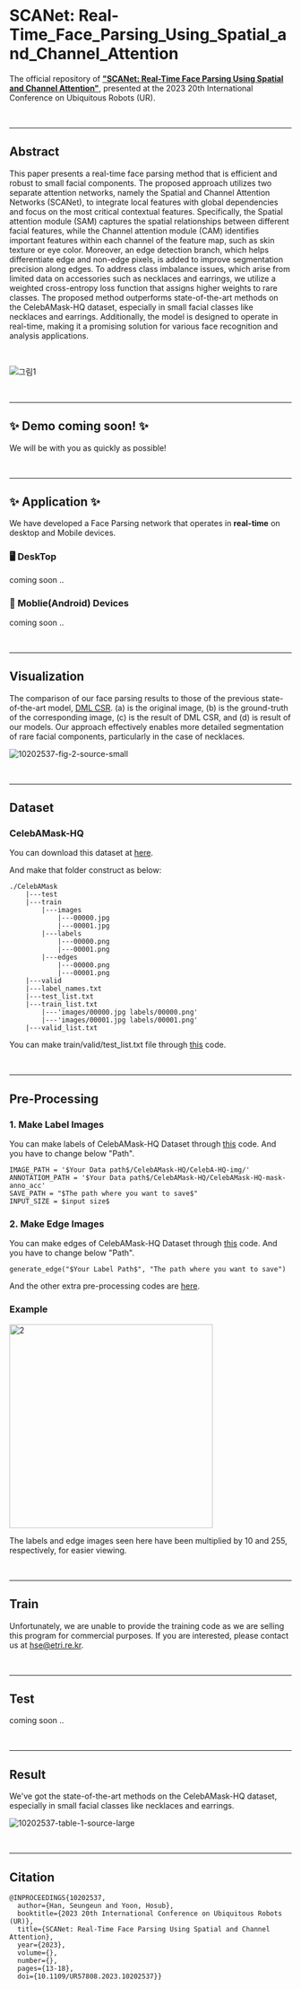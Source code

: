 # SCANet: Real-Time_Face_Parsing_Using_Spatial_and_Channel_Attention
The official repository of [__"SCANet: Real-Time Face Parsing Using Spatial and Channel Attention"__](https://ieeexplore.ieee.org/document/10202537/metrics#metrics), presented at the 2023 20th International Conference on Ubiquitous Robots (UR).

<br>
<hr>

## Abstract
This paper presents a real-time face parsing method that is efficient and robust to small facial components. The proposed approach utilizes two separate attention networks, namely the Spatial and Channel Attention Networks (SCANet), to integrate local features with global dependencies and focus on the most critical contextual features. Specifically, the Spatial attention module (SAM) captures the spatial relationships between different facial features, while the Channel attention module (CAM) identifies important features within each channel of the feature map, such as skin texture or eye color. Moreover, an edge detection branch, which helps differentiate edge and non-edge pixels, is added to improve segmentation precision along edges. To address class imbalance issues, which arise from limited data on accessories such as necklaces and earrings, we utilize a weighted cross-entropy loss function that assigns higher weights to rare classes. The proposed method outperforms state-of-the-art methods on the CelebAMask-HQ dataset, especially in small facial classes like necklaces and earrings. Additionally, the model is designed to operate in real-time, making it a promising solution for various face recognition and analysis applications.

<br>

![그림1](https://github.com/Seungeun-Han/SCANet_Real-Time_Face_Parsing_Using_Spatial_and_Channel_Attention/assets/101082685/1707c784-812d-42cf-84fd-5e0a91ca6572)

<br>
<hr>

## ✨ Demo coming soon! ✨
We will be with you as quickly as possible! 
 
<br>
<hr>

## ✨ Application ✨
We have developed a Face Parsing network that operates in __real-time__ on desktop and Mobile devices.

### 🖥 DeskTop
coming soon ..

### 📱 Moblie(Android) Devices
coming soon ..

<br>
<hr>

## Visualization
The comparison of our face parsing results to those of the previous state-of-the-art model, [DML CSR](https://arxiv.org/pdf/2203.14448.pdf). (a) is the original image, (b) is the ground-truth of the corresponding image, (c) is the result of DML CSR, and (d) is result of our models. Our approach effectively enables more detailed segmentation of rare facial components, particularly in the case of necklaces.

![10202537-fig-2-source-small](https://github.com/Seungeun-Han/SCANet_Real-Time_Face_Parsing_Using_Spatial_and_Channel_Attention/assets/101082685/b7537719-26d8-4669-b990-e8303cbc0ed6)

<br>
<hr>

## Dataset
### CelebAMask-HQ

You can download this dataset at [here](https://github.com/switchablenorms/CelebAMask-HQ).

And make that folder construct as below:

```
./CelebAMask
    |---test
    |---train
        |---images
            |---00000.jpg
            |---00001.jpg
        |---labels
            |---00000.png
            |---00001.png
        |---edges
            |---00000.png
            |---00001.png
    |---valid
    |---label_names.txt
    |---test_list.txt
    |---train_list.txt
        |---'images/00000.jpg labels/00000.png'
        |---'images/00001.jpg labels/00001.png'
    |---valid_list.txt
```

You can make train/valid/test_list.txt file through [this](https://github.com/Seungeun-Han/Face-Parsing-Preprocessing/blob/main/Write_TXT_List.py) code.

<br>
<hr>

## Pre-Processing
### 1. Make Label Images

You can make labels of CelebAMask-HQ Dataset through [this](https://github.com/Seungeun-Han/Face-Parsing-Preprocessing/blob/main/make_groundtruth_fast.py) code.
And you have to change below "Path".

```
IMAGE_PATH = '$Your Data path$/CelebAMask-HQ/CelebA-HQ-img/'
ANNOTATIOM_PATH = '$Your Data path$/CelebAMask-HQ/CelebAMask-HQ-mask-anno_acc'
SAVE_PATH = "$The path where you want to save$"
INPUT_SIZE = $input size$
```

### 2. Make Edge Images

You can make edges of CelebAMask-HQ Dataset through [this](https://github.com/Seungeun-Han/Face-Parsing-Preprocessing/blob/main/generate_edges_agrnet_2.py) code.
And you have to change below "Path".

```
generate_edge("$Your Label Path$", "The path where you want to save")
```

And the other extra pre-processing codes are [here](https://github.com/Seungeun-Han/Face-Parsing-Preprocessing).

### Example

<img width="363" alt="2" src="https://github.com/Seungeun-Han/SCANet_Real-Time_Face_Parsing_Using_Spatial_and_Channel_Attention/assets/101082685/c724f802-d1b1-4865-bfa0-db6db7433e45">

The labels and edge images seen here have been multiplied by 10 and 255, respectively, for easier viewing.

<br>
<hr>

## Train
Unfortunately, we are unable to provide the training code as we are selling this program for commercial purposes. If you are interested, please contact us at hse@etri.re.kr.

<br>
<hr>

## Test
coming soon ..

<br>
<hr>

## Result
We've got the state-of-the-art methods on the CelebAMask-HQ dataset, especially in small facial classes like necklaces and earrings.

![10202537-table-1-source-large](https://github.com/Seungeun-Han/SCANet_Real-Time_Face_Parsing_Using_Spatial_and_Channel_Attention/assets/101082685/24042146-1b9b-452a-aec5-9d24668b7a4a)

<br>
<hr>

## Citation
```
@INPROCEEDINGS{10202537,
  author={Han, Seungeun and Yoon, Hosub},
  booktitle={2023 20th International Conference on Ubiquitous Robots (UR)}, 
  title={SCANet: Real-Time Face Parsing Using Spatial and Channel Attention}, 
  year={2023},
  volume={},
  number={},
  pages={13-18},
  doi={10.1109/UR57808.2023.10202537}}
```

